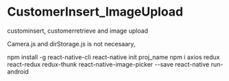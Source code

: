 # CustomerInsert_ImageUpload
custominsert, customerretrieve and image upload

Camera.js and dirStorage.js is not necesaary,

npm install -g react-native-cli
react-native init proj_name
npm i axios redux react-redux redux-thunk react-native-image-picker --save
react-native run-android
